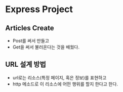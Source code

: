 # Express Project

## Articles Create
- Post를 써서 만들고
- Get을 써서 불러온다는 것을 배웠다.

## URL 설계 방법
- url로는 리소스(특정 페이지, 혹은 정보)를 표현하고
- http 메소드로 이 리소스에 어떤 행위를 할지 한다고 한다.